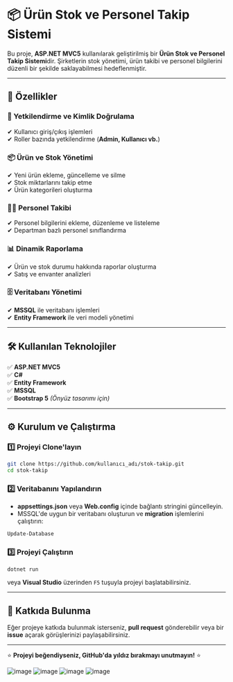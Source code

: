 # 📦 Ürün Stok ve Personel Takip Sistemi
Bu proje, **ASP.NET MVC5** kullanılarak geliştirilmiş bir **Ürün Stok ve Personel Takip Sistemi**dir. Şirketlerin stok yönetimi, ürün takibi ve personel bilgilerini düzenli bir şekilde saklayabilmesi hedeflenmiştir.

---

## 🚀 Özellikler

### 🔐 Yetkilendirme ve Kimlik Doğrulama
✔ Kullanıcı giriş/çıkış işlemleri  
✔ Roller bazında yetkilendirme (**Admin, Kullanıcı vb.**)

### 📦 Ürün ve Stok Yönetimi
✔ Yeni ürün ekleme, güncelleme ve silme  
✔ Stok miktarlarını takip etme  
✔ Ürün kategorileri oluşturma  

### 👨‍💼 Personel Takibi
✔ Personel bilgilerini ekleme, düzenleme ve listeleme  
✔ Departman bazlı personel sınıflandırma  

### 📊 Dinamik Raporlama
✔ Ürün ve stok durumu hakkında raporlar oluşturma  
✔ Satış ve envanter analizleri  

### 🗄️ Veritabanı Yönetimi
✔ **MSSQL** ile veritabanı işlemleri  
✔ **Entity Framework** ile veri modeli yönetimi  

---

## 🛠️ Kullanılan Teknolojiler
✅ **ASP.NET MVC5**  
✅ **C#**  
✅ **Entity Framework**  
✅ **MSSQL**  
✅ **Bootstrap 5** *(Önyüz tasarımı için)*  

---

## ⚙️ Kurulum ve Çalıştırma

### 1️⃣ Projeyi Clone'layın
```bash
git clone https://github.com/kullanıcı_adı/stok-takip.git
cd stok-takip
```

### 2️⃣ Veritabanını Yapılandırın
- **appsettings.json** veya **Web.config** içinde bağlantı stringini güncelleyin.
- MSSQL'de uygun bir veritabanı oluşturun ve **migration** işlemlerini çalıştırın:
```bash
Update-Database
```

### 3️⃣ Projeyi Çalıştırın
```bash
dotnet run
```
veya **Visual Studio** üzerinden `F5` tuşuyla projeyi başlatabilirsiniz.

---

## 🤝 Katkıda Bulunma
Eğer projeye katkıda bulunmak isterseniz, **pull request** gönderebilir veya bir **issue** açarak görüşlerinizi paylaşabilirsiniz.

---

⭐ **Projeyi beğendiyseniz, GitHub'da yıldız bırakmayı unutmayın!** ⭐

![image](https://github.com/user-attachments/assets/33bf0f79-2c1b-425b-8d6d-bbfe801b0320)
![image](https://github.com/user-attachments/assets/637ff3f8-a7a0-4fb6-90ef-5fc0433bd1d6)
![image](https://github.com/user-attachments/assets/8202260b-a2e6-4658-b9fd-76b856441768)
![image](https://github.com/user-attachments/assets/d276edc0-91c8-4e44-9008-7192a4aafabe)





